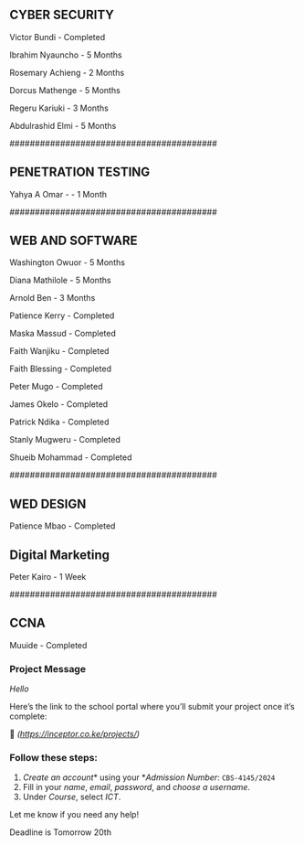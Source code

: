 
## CYBER SECURITY

Victor Bundi - Completed

Ibrahim Nyauncho - 5 Months

Rosemary Achieng - 2 Months

Dorcus Mathenge - 5 Months

Regeru Kariuki - 3 Months

Abdulrashid Elmi - 5 Months

#########################################

## PENETRATION TESTING

Yahya A Omar - - 1 Month

#########################################

## WEB AND SOFTWARE

Washington Owuor - 5 Months

Diana Mathilole - 5 Months

Arnold Ben - 3 Months

Patience Kerry - Completed

Maska Massud - Completed


Faith Wanjiku - Completed

Faith Blessing - Completed

Peter Mugo - Completed

James Okelo  - Completed

Patrick Ndika - Completed

Stanly Mugweru - Completed

Shueib Mohammad - Completed

#########################################

## WED DESIGN

Patience Mbao - Completed

## Digital Marketing

Peter Kairo - 1 Week

#########################################

## CCNA

Muuide - Completed




### Project Message

*Hello*

Here’s the link to the school portal where you’ll submit your project once it’s complete:

🔗 *(https://inceptor.co.ke/projects/)*

### Follow these steps:

1. *Create an account** using your **Admission Number*:
   `CBS-4145/2024`
2. Fill in your *name*, *email*, *password*, and *choose a username*.
3. Under *Course*, select *ICT*.

Let me know if you need any help!

Deadline is Tomorrow 20th